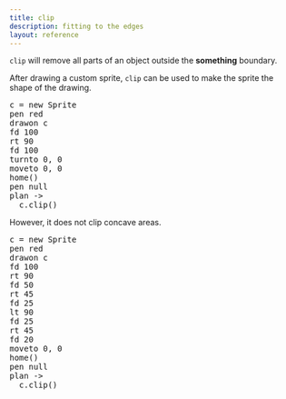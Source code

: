 ```yaml
---
title: clip
description: fitting to the edges
layout: reference
---
```


`clip` will remove all parts of an object outside the <b class="edit">something</b> boundary. 

After drawing a custom sprite, `clip` can be used to make the sprite the shape of the drawing. 

<pre class="examp">
c = new Sprite
pen red
drawon c
fd 100
rt 90
fd 100
turnto 0, 0
moveto 0, 0
home()
pen null
plan ->
  c.clip()
</pre>

<script type="demo" width=120 height=120>
demo ->
  speed 2
  c = new Sprite
  pen red
  drawon c
  fd 100
  rt 90
  fd 100
  turnto 0, 0
  moveto 0, 0
  home()
  pen null
  plan ->
    c.clip()
</script>

However, it does not clip concave areas. 

<pre class="examp">
c = new Sprite
pen red
drawon c
fd 100
rt 90
fd 50
rt 45
fd 25
lt 90
fd 25
rt 45
fd 20
moveto 0, 0
home()
pen null
plan ->
  c.clip()
</pre>

<script type="demo" width=120 height=120>
demo ->
  speed 2
  c = new Sprite
  pen red
  drawon c
  fd 100
  rt 90
  fd 50
  rt 45
  fd 25
  lt 90
  fd 25
  rt 45
  fd 20
  moveto 0, 0
  home()
  pen null
  plan ->
    c.clip()
</script>

